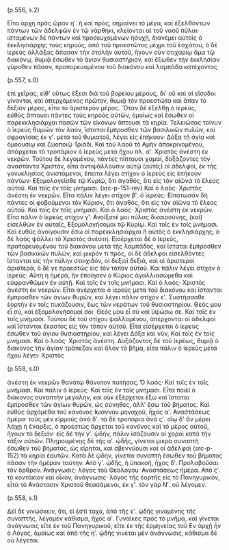 
(p.556, s.2)

Εἶτα ἀρχὴ πρὸς ὥραν ηʹ. ἣ καὶ πρός, σημαίνει τὸ μέγα, καὶ ἐξελθόντων 
πάντων τῶν ἀδελφῶν ἐν τῷ νάρθηκι, κλείονται αἱ τοῦ ναοῦ πύλαι· 
ισταμένων δὲ πάντων καὶ προσευχομένων ἡσυχῇ, διανέμει αὐτοῖς ὁ 
ἐκκλησιάρχης τοὺς κηρούς, ἀπὸ τοῦ προεστῶτος μέχρι τοῦ ἐσχάτου, ὁ 
δέ ἱερεὺς ἀλλάξας ἅπασαν τὴν στολὴν αὐτοῦ, ἤγουν σὺν στιχαρίῳ ἅμα 
τῷ διακόνῳ, θυμιᾷ ἔσωθεν τὸ ἅγιον θυσιαστήριον, καὶ ἔξωθεν τὴν ἐκκλησίαν 
γύροθεν πᾶσαν, προπορευομένου τοῦ διακόνου καὶ λαμπάδα κατέχοντος 

(p.557, s.0)

ἐπὶ χεῖρας, εἰθ' οὕτως ἔξεσι διὰ τοῦ βορείου μέρους, δι' οὔ καὶ 
αἰ εἴσοδοι γίνονται, καὶ ἀπερχόμενος πρῶτον, θυμιᾷ τὸν προεστῶτα καὶ 
ἅπαν τὸ δεξιὸν μέρος, εἶτα τὸ ἀριστερὸν μέρος. Ὅταν δὲ ἐξέλθῃ ὁ ἰερεύς,  
εὐθὺς ἅπτουσι πάντες τοὺς κηροὺς αὐτῶν, ὁμοίως καὶ ἔσωθεν οἱ 
παρεκκλησιάρχαι πασῶν τῶν εἰκόνων ἅπτουσι τὰ κηρία. Τελειώσας τοίνυν 
ὁ ἱερεὺς θυμιῶν τὸν λαόν, ἵσταται ἔμπροσθεν τῶν βασιλικῶν πυλῶν, 
καὶ σφραγίσας ἐκ γʹ. μετὰ τοῦ θυμιατοῦ, λέγει εἰς ἐπήκοον· Δόξα τῇ 
ἁγίᾳ καὶ ὁμοουσίῳ καὶ ζωοποιῷ Τριάδι. Καὶ τοῦ λαοῦ τὸ ̓Αμὴν ἀποκρινομένου, 
ἀπάρχεται τὸ τροπάριον ὁ ἱερεὺς μετὰ ἤχου πλ. αʹ. Χριστὸς 
ἀνέστη ἐκ νεκρῶν. Τούτου δὲ λεγομένου, πάντες πίπτουσι χαμαί, 
δοξάζοντες τὸν ἀναστάντα Χριστόν, εἶτα ἀντιψάλλουσιν αὐτῷ (αὐτό;) οἱ 
ἀδελφοὶ, ἐκ τῆς γονυκλησίας ἀνιστάμενοι, ἔπειτα λέγει στίχον ὁ ἱερεὺς 
εἰς ἐπήκοον πάντων· ̓Εξομολογεῖσθε τῷ Κυρίῷ, ὅτι ἀγαθός, ὅτι εἰς τὸν 
αἰῶνα τὸ ἔλεος αὐτοῦ. Καὶ τοῖς ἐν τοῖς μνήμασι. (src-p-151-rev) Καὶ ὁ λαός· 
Χριστός ἀνέστη ἐκ νεκρῶν. Εἶτα πάλιν λέγει στίχον βʹ. ὁ ἱερεύς· Εἰπάτωσαν 
δὴ πάντες οἱ φοβούμενοι τὸν Κύριον, ὅτι ἀγαθός, ὅτι εἰς τὸν 
αἰῶνα τὸ ἔλεος αὐτοῦ. Καὶ τοῖς ἐν τοῖς μνήμασι. Καὶ ὁ λαός· Χριστός 
ἀνέστη ἐκ νεκρῶν. Εἶτα πάλιν ὁ ἱερεὺς στίχον γʹ. ̓Ανοίξατέ μοι πύλας 
δικαιοσύνης, (καὶ) εἰσελθὼν ἐν αὐταῖς, ̓Εξομολογήσομαι τῷ Κυρίῳ. Καὶ 
τοῖς ἐν τοῖς μνήμασι. Καὶ ἐυθὺς ἀνοίγουσιν ἔσω οἱ παρεκκλησιάρχαι 
ἢ αὐτὸς ὁ ἐκκλησιάρχης, ὁ δὲ λαὸς ψάλλει τὸ Χριστὸς ἀνέστη. Εἰσέρχεται 
δὲ ὁ ἱερεύς, προπορευομένου τοῦ διακόνου μετὰ τῆς λαμπάδος, καὶ 
ἵσταται ἔμπροσθεν τῶν βασικικῶν πυλῶν, καὶ μικρόν τι πρός, οἱ δὲ 
ἀδελφοι εἰσελθόντες ἵστανται εἰς τὴν πύλην στοιχιδόν, οἱ δεξιοὶ δεξιά, 
καὶ οἱ ἀριστεροὶ ἀριστερά, ὁ δὲ γε προεστὼς εἰς τὸν τόπον αὐτοῦ. Καὶ 
πάλιν λέγει στίχον ὁ ἱερεὺς· Αὕτη ἡ ἡμέρα, ἣν ἐποίησεν ὁ Κύριος ἀγαλλιασώμεθα 
καὶ εὐφρανθῶμεν ἐν αὐτῇ. Καὶ τοῖς ἐν τοῖς μνήμασι. Καὶ 
ὁ λαός· Χριστός ἀνέστη ἐκ νεκρῶν. Εἶτα ἀνέρχεται ὁ ἱερεὺς μετὰ τοῦ 
διακόνου καὶ ἵστανται ἔμπροσθεν τῶν ἁγίων θυρῶν, καὶ λέγει πάλιν στίχον 
εʹ. Συστήσασθε ἑορτὴν ἐν τοῖς πυκάζουσιν, ἕως τῶν κεράτων τοῦ 
θυσιαστηρίου. Θεός μου εἷ σύ, καὶ ἐξομολογήσομαί σοι· Θεός μου εἶ σὺ 
καὶ ὑψώσω σε. Καὶ τοῖς ἐν τοῖς μνήμασι. Τούτου δὲ τοῦ στίχου ψαλλομένου, 
ἀπέρχονται οἱ ἀδελφοὶ καὶ ἵστανται ἕκαστος εἰς τὸν τόπον αὐτοῦ. 
Εἶτα εἰσέρχεται ὁ ἱερεὺς ἔσωθεν τοῦ ἁγίου θυσιαστηρίου, καὶ λέγει 
Δόξα καὶ νῦν, Καὶ τοῖς ἐν τοῖς μνήμασι. Καὶ ὁ λαός· Χριστός 
ἀνέστη. Δοξάζοντος δὲ τοῦ ἱερέως, θυμιᾷ ὁ διάκονος τὴν ἁγίαν 
τράπεζαν καὶ ὅλον τὸ βῆμα, εἶτα πάλιν ὁ ἱερεὺς μετὰ ἤχου λέγει· Χριστὸς 

(p.558, s.0)

ἀνέστη ἐκ νεκρῶν θανάτῳ θάνατον πατήσας. ̔Ο λαός· Καὶ τοῖς ἐν τοῖς 
μνήμασι. Καὶ πάλιν ὁ ἱερεύς· Καὶ τοῖς ἐν τοῖς μνήμασι. Εἶτα ποιεῖ ὁ 
διάκονος συναπτὴν μεγάλην, καὶ οὐκ ἐξέρχεται ἔξω καὶ ἵσταται ἔμπροσθεν 
τῶν ἁγίων θυρῶν, ὡς σύνηθες, ἀλλ' ἔσω τοῦ βήματος. Καὶ εὐθὺς 
ἀρχόμεθα τοῦ κανόνος ̓Ιωάννου μοναχοῦ, ἦχος αʹ. ̓Αναστάσεως ἡμέρα· 
τοὺς μὲν εἱρμοὺς ἀνὰ δʹ. τὰ δὲ τροπάρια ἀνὰ ςʹ. οἵῳ δ' ἄν μέρει λάχῃ 
ἡ ἔναρξις, ὁ προεστὼς ἄρχεται τοῦ κανόνος καὶ τὸ μέρος αὐτοῦ, ἤγουν 
τὸ δεξιόν· εἰς δὲ τὴν γʹ. ᾠδήν, πάλιν ἰσάζουσιν οἱ χοροὶ κατὰ τὴν τάξιν 
αὐτῶν. Πληρουμένης δὲ τῆς αʹ. ᾠδῆς, γίνεται μικρὰ συναπτὴ ἔσωθεν 
τοῦ βήματος, ὡς εἴρηται, καὶ σβεννύουσι καὶ οἱ ἀδελφοὶ (src-p-152) 
τὰ κηρία ἑαυτῶν. Κατὰ δὲ ᾠδήν, γίνεται συναπτὴ ἔσωθεν τοῦ βήματος 
πᾶσαν τὴν ἡμέραν ταύτην. ̓Απὸ γʹ. ᾠδῆς, ἡ ὑπακοή, ἧχος δʹ. Προλαβοῦσαι 
τὸν ὄρθρον. ̓Ανάγνωσις· λόγος τοῦ Θεολόγου· ̓Αναστάσεως ἡμέρα. 
̓Απὸ ςʹ. τὸ κοντάκιον καὶ οἶκον, ἀνάγνωσις· λόγος τῆς ἐορτῆς εἰς 
τὸ Πανηγυρικόν, εἶτα τὸ ̓Ανάστασιν Χριστοῦ θεασάμενοι, ἐκ γʹ. τὸν γὰρ 
Νʹ. οὐ λέγομεν.

(p.558, s.1)

Δεῖ δὲ γινώσκειν, ὅτι, εἰ ἐστὶ ταχύ, ἀπὸ τῆς εʹ. ᾠδῆς γινομένης 
τῆς συναπτῆς, λέγομεν κάθισμα, ἣχος αʹ. Γυναῖκες πρὸς τὸ μνῆμα, καὶ 
γίνεται ἀνάγνωσις εἴτε ἐκ τοῦ  Πανηγυρικοῦ, εἴτε ἐκ τῆς ἑρμηνείας τοῦ 
̓Εν ἀρχῇ ἦν ὁ Λόγος, ὁμοίως καὶ ἀπὸ τῆς ηʹ. ᾠδῆς γινεται μὲν ἀνάγνωσις, 
κάθισμα δὲ οὐ λέγεται.
